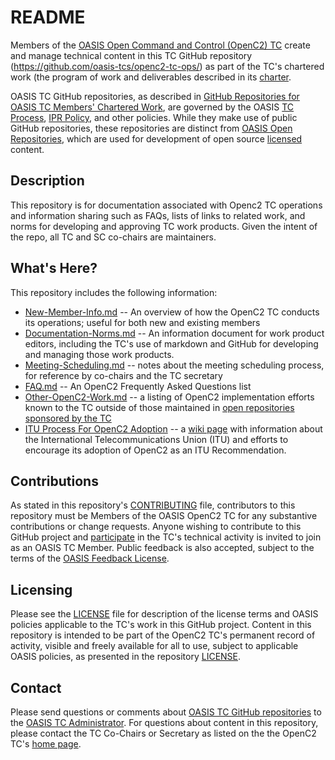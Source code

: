 # README

Members of the [OASIS Open Command and Control (OpenC2) TC](https://www.oasis-open.org/committees/openc2/) create and manage technical content in this TC GitHub repository (https://github.com/oasis-tcs/openc2-tc-ops/) as part of the TC's chartered work (the program of work and deliverables described in its [charter](https://www.oasis-open.org/committees/openc2/charter.php).

OASIS TC GitHub repositories, as described in [GitHub Repositories for OASIS TC Members' Chartered Work](https://www.oasis-open.org/resources/tcadmin/github-repositories-for-oasis-tc-members-chartered-work), are governed by the OASIS [TC Process](https://www.oasis-open.org/policies-guidelines/tc-process), [IPR Policy](https://www.oasis-open.org/policies-guidelines/ipr), and other policies. While they make use of public GitHub repositories, these repositories are distinct from [OASIS Open Repositories](https://www.oasis-open.org/resources/open-repositories), which are used for development of open source [licensed](https://www.oasis-open.org/resources/open-repositories/licenses) content.

## Description

This repository is for documentation associated with Openc2 TC operations and information
sharing such as FAQs, lists of links to related work, and norms for developing and approving 
TC work products. Given the intent of the repo, all TC and SC co-chairs are maintainers.

## What's Here?

This repository includes the following information:

* [New-Member-Info.md](https://github.com/oasis-tcs/openc2-tc-ops/blob/master/New-Member-Info.md) -- 
An overview of how the OpenC2 TC conducts its operations; useful for both new and existing members
* [Documentation-Norms.md](https://github.com/oasis-tcs/openc2-tc-ops/blob/master/Documentation-Norms.md) -- 
An information document for work product editors, including the TC's use 
of markdown and GitHub for developing and managing those work products.
* [Meeting-Scheduling.md](https://github.com/oasis-tcs/openc2-tc-ops/blob/master/Meeting-Scheduling.md) -- 
notes about the meeting scheduling process, 
for reference by co-chairs and the TC secretary
* [FAQ.md](https://github.com/oasis-tcs/openc2-tc-ops/blob/master/FAQ.md) -- 
An OpenC2 Frequently Asked Questions list
* [Other-OpenC2-Work.md](https://github.com/oasis-tcs/openc2-tc-ops/blob/master/Other-OpenC2-Work.md) -- 
a listing of OpenC2 implementation efforts known to the TC outside of those maintained in 
[open repositories sponsored by the TC](https://github.com/oasis-open?utf8=%E2%9C%93&q=openc2-&type=&language=)
* [ITU Process For OpenC2 Adoption](https://github.com/oasis-tcs/openc2-tc-ops/wiki/ItuProcessForOpenC2Adoption) -- 
a [wiki page](https://github.com/oasis-tcs/openc2-tc-ops/wiki)
with information about the International Telecommunications Union (ITU)
and efforts to encourage its adoption of OpenC2 as an ITU Recommendation.

## Contributions

As stated in this repository's [CONTRIBUTING](https://github.com/oasis-tcs/openc2-tc-ops/blob/master/CONTRIBUTING.md) file, contributors to this repository must be Members of the OASIS OpenC2 TC for any substantive contributions or change requests. Anyone wishing to contribute to this GitHub project and [participate](https://www.oasis-open.org/join/participation-instructions) in the TC's technical activity is invited to join as an OASIS TC Member. Public feedback is also accepted, subject to the terms of the [OASIS Feedback License](https://www.oasis-open.org/policies-guidelines/ipr#appendixa). 

## Licensing

Please see the [LICENSE](https://github.com/oasis-tcs/openc2-tc-ops/blob/master/LICENSE.md) file for description of the license terms and OASIS policies applicable to the TC's work in this GitHub project. Content in this repository is intended to be part of the OpenC2 TC's permanent record of activity, visible and freely available for all to use, subject to applicable OASIS policies, as presented in the repository [LICENSE](https://github.com/oasis-tcs/openc2-tc-ops/blob/master/LICENSE.md). 


## Contact

Please send questions or comments about [OASIS TC GitHub repositories](https://www.oasis-open.org/resources/tcadmin/github-repositories-for-oasis-tc-members-chartered-work) to the [OASIS TC Administrator](mailto:tc-admin@oasis-open.org).  For questions about content in this repository, please contact the TC Co-Chairs or Secretary as listed on the the OpenC2 TC's [home page](https://www.oasis-open.org/committees/openc2/).
